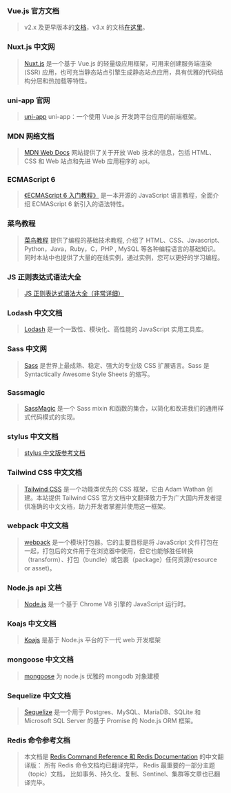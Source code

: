 ### Vue.js 官方文档

> v2.x 及更早版本的[文档](https://cn.vuejs.org/)，v3.x 的文档[在这里](https://v3.cn.vuejs.org/)。

### Nuxt.js 中文网

> [Nuxt.js](https://www.nuxtjs.cn/) 是一个基于 Vue.js 的轻量级应用框架，可用来创建服务端渲染 (SSR) 应用，也可充当静态站点引擎生成静态站点应用，具有优雅的代码结构分层和热加载等特性。

### uni-app 官网

> [uni-app](https://uniapp.dcloud.io/) uni-app：一个使用 Vue.js 开发跨平台应用的前端框架。

### MDN 网络文档

> [MDN Web Docs](https://developer.mozilla.org/zh-CN/) 网站提供了关于开放 Web 技术的信息，包括 HTML、CSS 和 Web 站点和先进 Web 应用程序的 api。

### ECMAScript 6

> [《ECMAScript 6 入门教程》](https://es6.ruanyifeng.com/) 是一本开源的 JavaScript 语言教程，全面介绍 ECMAScript 6 新引入的语法特性。

### 菜鸟教程

> [菜鸟教程](https://www.runoob.com/) 提供了编程的基础技术教程, 介绍了 HTML、CSS、Javascript、Python，Java，Ruby，C，PHP , MySQL 等各种编程语言的基础知识。 同时本站中也提供了大量的在线实例，通过实例，您可以更好的学习编程。

### JS 正则表达式语法大全

> [JS 正则表达式语法大全（非常详细）](http://c.biancheng.net/view/5632.html)

### Lodash 中文文档

> [Lodash](https://www.lodashjs.com/) 是一个一致性、模块化、高性能的 JavaScript 实用工具库。

### Sass 中文网

> [Sass](https://www.sasscss.com/) 是世界上最成熟、稳定、强大的专业级 CSS 扩展语言。Sass 是 Syntactically Awesome Style Sheets 的缩写。

### Sassmagic

> [SassMagic](http://w3cplus.github.io/SassMagic/) 是一个 Sass mixin 和函数的集合，以简化和改进我们的通用样式代码模式的实现。

### stylus 中文文档

> [stylus 中文版参考文档](https://www.zhangxinxu.com/jq/stylus/)

### Tailwind CSS 中文文档

> [Tailwind CSS](https://www.tailwindcss.cn/) 是一个功能类优先的 CSS 框架，它由 Adam Wathan 创建。本站提供 Tailwind CSS 官方文档中文翻译致力于为广大国内开发者提供准确的中文文档，助力开发者掌握并使用这一框架。

### webpack 中文文档

> [webpack](https://webpack.docschina.org/concepts/) 是一个模块打包器。它的主要目标是将 JavaScript 文件打包在一起，打包后的文件用于在浏览器中使用，但它也能够胜任转换（transform）、打包（bundle）或包裹（package）任何资源(resource or asset)。

### Node.js api 文档

> [Node.js](http://nodejs.cn/api/) 是一个基于 Chrome V8 引擎的 JavaScript 运行时。

### Koajs 中文文档

> [Koajs](https://koa.bootcss.com/) 是基于 Node.js 平台的下一代 web 开发框架

### mongoose 中文文档

> [mongoose](http://www.mongoosejs.net/) 为 node.js 优雅的 mongodb 对象建模

### Sequelize 中文文档

> [Sequelize](https://itbilu.com/nodejs/npm/sequelize-docs-v5.html) 是一个用于 Postgres、MySQL、MariaDB、SQLite 和 Microsoft SQL Server 的基于 Promise 的 Node.js ORM 框架。

### Redis 命令参考文档

> 本文档是 [Redis Command Reference 和 Redis Documentation](http://doc.redisfans.com/) 的中文翻译版： 所有 Redis 命令文档均已翻译完毕， Redis 最重要的一部分主题（topic）文档， 比如事务、持久化、复制、Sentinel、集群等文章也已翻译完毕。
